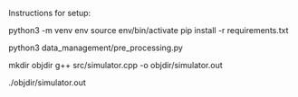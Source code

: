 Instructions for setup:

python3 -m venv env
source env/bin/activate
pip install -r requirements.txt

python3 data_management/pre_processing.py

mkdir objdir
g++ src/simulator.cpp -o objdir/simulator.out

./objdir/simulator.out
